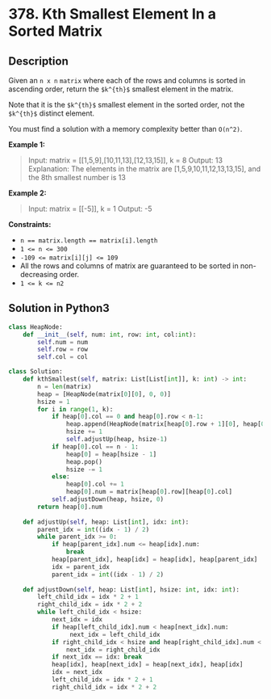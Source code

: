 # 378. Kth Smallest Element In a Sorted Matrix

## Description
Given an `n x n` `matrix` where each of the rows and columns is sorted in ascending order, return the `$k^{th}$` smallest element in the matrix.

Note that it is the `$k^{th}$` smallest element in the sorted order, not the `$k^{th}$`  distinct element.

You must find a solution with a memory complexity better than `O(n^2)`.

**Example 1:**
> Input: matrix = [[1,5,9],[10,11,13],[12,13,15]], k = 8
> Output: 13
> Explanation: The elements in the matrix are [1,5,9,10,11,12,13,13,15], and the 8th smallest number is 13

**Example 2:**
> Input: matrix = [[-5]], k = 1
> Output: -5

**Constraints:**
+ `n == matrix.length == matrix[i].length`
+ `1 <= n <= 300`
+ `-109 <= matrix[i][j] <= 109`
+ All the rows and columns of matrix are guaranteed to be sorted in non-decreasing order.
+ `1 <= k <= n2`


## Solution in Python3
```python
class HeapNode:
    def __init__(self, num: int, row: int, col:int):
        self.num = num
        self.row = row
        self.col = col

class Solution:
    def kthSmallest(self, matrix: List[List[int]], k: int) -> int:
        n = len(matrix)
        heap = [HeapNode(matrix[0][0], 0, 0)]
        hsize = 1
        for i in range(1, k):
            if heap[0].col == 0 and heap[0].row < n-1:
                heap.append(HeapNode(matrix[heap[0].row + 1][0], heap[0].row+1, 0))
                hsize += 1
                self.adjustUp(heap, hsize-1)
            if heap[0].col == n - 1:
                heap[0] = heap[hsize - 1]
                heap.pop()
                hsize -= 1
            else:
                heap[0].col += 1
                heap[0].num = matrix[heap[0].row][heap[0].col]
            self.adjustDown(heap, hsize, 0)
        return heap[0].num
    
    def adjustUp(self, heap: List[int], idx: int):
        parent_idx = int((idx - 1) / 2)
        while parent_idx >= 0:
            if heap[parent_idx].num <= heap[idx].num:
                break
            heap[parent_idx], heap[idx] = heap[idx], heap[parent_idx]
            idx = parent_idx
            parent_idx = int((idx - 1) / 2)
    
    def adjustDown(self, heap: List[int], hsize: int, idx: int):
        left_child_idx = idx * 2 + 1
        right_child_idx = idx * 2 + 2
        while left_child_idx < hsize:
            next_idx = idx
            if heap[left_child_idx].num < heap[next_idx].num:
                 next_idx = left_child_idx
            if right_child_idx < hsize and heap[right_child_idx].num < heap[next_idx].num:
                next_idx = right_child_idx
            if next_idx == idx: break
            heap[idx], heap[next_idx] = heap[next_idx], heap[idx]
            idx = next_idx
            left_child_idx = idx * 2 + 1
            right_child_idx = idx * 2 + 2
```
